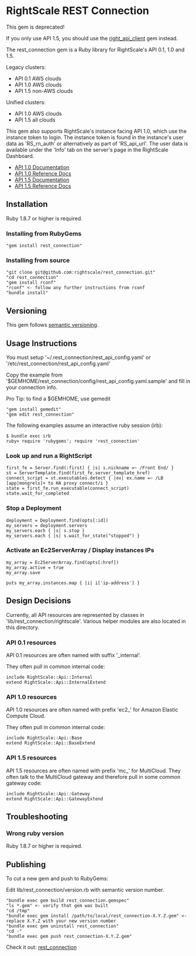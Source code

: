# RightScale REST Connection

This gem is deprecated!

If you only use API 1.5, you should use the [right_api_client](https://rubygems.org/gems/right_api_client) gem instead.

The rest_connection gem is a Ruby library for RightScale's API 0.1, 1.0 and 1.5.

Legacy clusters:
- API 0.1 AWS clouds
- API 1.0 AWS clouds
- API 1.5 non-AWS clouds

Unified clusters:
- API 1.0 AWS clouds
- API 1.5 all clouds

This gem also supports RightScale's instance facing API 1.0, which use the instance token to login.
The instance token is found in the instance's user data as 'RS_rn_auth' or alternatively as part of 'RS_api_url'.
The user data is available under the 'Info' tab on the server's page in the RightScale Dashboard.

- [API 1.0 Documentation](http://support.rightscale.com/12-Guides/03-RightScale_API)
- [API 1.0 Reference Docs](http://reference.rightscale.com/api1.0/index.html)
- [API 1.5 Documentation](http://support.rightscale.com/12-Guides/RightScale_API_1.5)
- [API 1.5 Reference Docs](http://reference.rightscale.com/api1.5/index.html)

## Installation

Ruby 1.8.7 or higher is required.

### Installing from RubyGems

    "gem install rest_connection"

### Installing from source

    "git clone git@github.com:rightscale/rest_connection.git"
    "cd rest_connection"
    "gem install rconf"
    "rconf" <- follow any further instructions from rconf
    "bundle install"

## Versioning

This gem follows [semantic versioning](http://semver.org).
 
## Usage Instructions

You must setup '~/.rest_connection/rest_api_config.yaml' or '/etc/rest_connection/rest_api_config.yaml'

Copy the example from '$GEMHOME/rest_connection/config/rest_api_config.yaml.sample' and fill in your connection info.

Pro Tip: to find a $GEMHOME, use gemedit

    "gem install gemedit"
    "gem edit rest_connection"

The following examples assume an interactive ruby session (irb):

    $ bundle exec irb
    ruby> require 'rubygems'; require 'rest_connection'

### Look up and run a RightScript

    first_fe = Server.find(:first) { |s| s.nickname =~ /Front End/ }
    st = ServerTemplate.find(first_fe.server_template_href)
    connect_script = st.executables.detect { |ex| ex.name =~ /LB [app|mongrels]+ to HA proxy connect/i }
    state = first_fe.run_executable(connect_script)
    state.wait_for_completed

### Stop a Deployment

    deployment = Deployment.find(opts[:id])
    my_servers = deployment.servers
    my_servers.each { |s| s.stop }
    my_servers.each { |s| s.wait_for_state("stopped") }

### Activate an Ec2ServerArray / Display instances IPs

    my_array = Ec2ServerArray.find(opts[:href])
    my_array.active = true
    my_array.save

    puts my_array.instances.map { |i| i['ip-address'] }

## Design Decisions

Currently, all API resources are represented by classes in 'lib/rest_connection/rightscale'.
Various helper modules are also located in this directory.

### API 0.1 resources

API 0.1 resources are often named with suffix '_internal'.

They often pull in common internal code:

    include RightScale::Api::Internal
    extend RightScale::Api::InternalExtend

### API 1.0 resources

API 1.0 resources are often named with prefix 'ec2_' for Amazon Elastic Compute Cloud.

They often pull in common internal code:

    include RightScale::Api::Base
    extend RightScale::Api::BaseExtend

### API 1.5 resources

API 1.5 resources are often named with prefix 'mc_' for MultiCloud.
They often talk to the MultiCloud gateway and therefore pull in some common gateway code:

    include RightScale::Api::Gateway
    extend RightScale::Api::GatewayExtend

## Troubleshooting

### Wrong ruby version

Ruby 1.8.7 or higher is required.

## Publishing

To cut a new gem and push to RubyGems:

Edit lib/rest_connection/version.rb with semantic version number.

    "bundle exec gem build rest_connection.gemspec"
    "ls *.gem" <- verify that gem was built
    "cd /tmp"
    "bundle exec gem install /path/to/local/rest_connection-X.Y.Z.gem" <- replace X.Y.Z with your new version number
    "bundle exec gem uninstall rest_connection"
    "cd -"
    "bundle exec gem push rest_connection-X.Y.Z.gem"

Check it out: [rest_connection](https://rubygems.org/gems/rest_connection)
